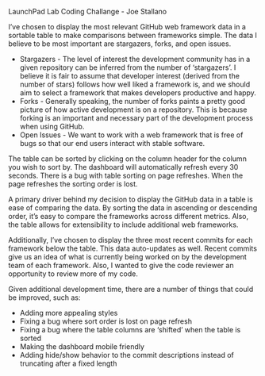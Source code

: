 LaunchPad Lab Coding Challange - Joe Stallano

I’ve chosen to display the most relevant GitHub web framework data in a sortable table to make comparisons between frameworks simple. The data I believe to be most important are stargazers, forks, and open issues.

- Stargazers - The level of interest the development community has in a given repository can be inferred from the number of ‘stargazers’. I believe it is fair to assume that developer interest (derived from the number of stars) follows how well liked a framework is, and we should aim to select a framework that makes developers productive and happy.
- Forks - Generally speaking, the number of forks paints a pretty good picture of how active development is on a repository. This is because forking is an important and necessary part of the development process when using GitHub.
- Open Issues - We want to work with a web framework that is free of bugs so that our end users interact with stable software.

The table can be sorted by clicking on the column header for the column you wish to sort by. The dashboard will automatically refresh every 30 seconds. There is a bug with table sorting on page refreshes. When the page refreshes the sorting order is lost.

A primary driver behind my decision to display the GitHub data in a table is ease of comparing the data. By sorting the data in ascending or descending order, it’s easy to compare the frameworks across different metrics. Also, the table allows for extensibility to include additional web frameworks.

Additionally, I’ve chosen to display the three most recent commits for each framework below the table. This data auto-updates as well. Recent commits give us an idea of what is currently being worked on by the development team of each framework. Also, I wanted to give the code reviewer an opportunity to review more of my code.

Given additional development time, there are a number of things that could be improved, such as:
- Adding more appealing styles
- Fixing a bug where sort order is lost on page refresh
- Fixing a bug where the table columns are ‘shifted’ when the table is sorted
- Making the dashboard mobile friendly
- Adding hide/show behavior to the commit descriptions instead of truncating after a fixed length
